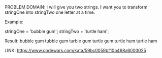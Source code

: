 PROBLEM DOMAIN:
I will give you two strings. I want you to transform stringOne into stringTwo one letter at a time.

Example:

stringOne = 'bubble gum';
stringTwo = 'turtle ham';

Result:
bubble gum
tubble gum
turble gum
turtle gum
turtle hum
turtle ham

LINK:
https://www.codewars.com/kata/59bc0059bf10a498a6000025
